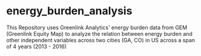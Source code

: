 # energy_burden_analysis
This Repository uses Greenlink Analytics' energy burden data from GEM (Greenlink Equity Map) to analyze the relation between energy burden and other independent variables across two cities (GA, CO) in US across a span of 4 years (2013 - 2016)

